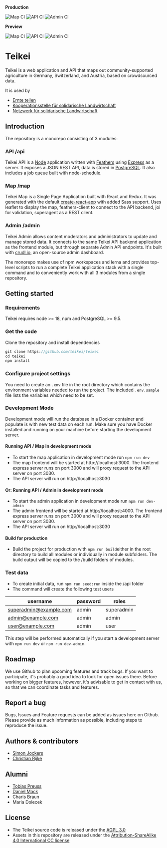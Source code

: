 **Production**

![Map CI](https://github.com/teikei/teikei/actions/workflows/map-ci.yml/badge.svg)
![API CI](https://github.com/teikei/teikei/actions/workflows/api-ci.yml/badge.svg)
![Admin CI](https://github.com/teikei/teikei/actions/workflows/admin-ci.yml/badge.svg)

**Preview**

![Map CI](https://github.com/teikei/teikei/actions/workflows/map-ci.yml/badge.svg?branch=preview)
![API CI](https://github.com/teikei/teikei/actions/workflows/api-ci.yml/badge.svg?branch=preview)
![Admin CI](https://github.com/teikei/teikei/actions/workflows/admin-ci.yml/badge.svg?branch=preview)

# Teikei

Teikei is a web application and API that maps out community-supported agriculture in Germany, Switzerland, and Austria, based on crowdsourced data.

It is used by

- [Ernte teilen](https://ernte-teilen.org)
- [Kooperationsstelle für solidarische Landwirtschaft](https://www.solawi.ch)
- [Netzwerk für solidarische Landwirtschaft](https://www.solidarische-landwirtschaft.org)

## Introduction

The repository is a monorepo consisting of 3 modules:

### API /api

Teikei API is a [Node](https://nodejs.org/en/) application written with [Feathers](https://feathersjs.com/) using [Express](https://expressjs.com/) as a server. It exposes a JSON REST API, data is stored in [PostgreSQL](https://www.postgresql.org/). It also includes a job queue built with node-schedule.

### Map /map

Teikei Map is a Single Page Application built with React and Redux. It was generated with the default [create-react-app](https://github.com/facebook/create-react-app) with added Sass support. Uses leaflet to display the map, feathers-client to connect to the API backend, joi for validation, superagent as a REST client.

### Admin /admin

Teikei Admin allows content moderators and administrators to update and manage stored data. It connects to the same Teikei API backend application as the frontend module, but through separate Admin API endpoints. It's built with [crudl.io](https://crudl.io/), an open-source admin dashboard.

The monorepo makes use of npm workspaces and lerna and provides top-level scripts to run a complete Teikei application stack with a single command and to conveniently work with all 3 modules from a single repository.

## Getting started

### Requirements

Teikei requires node >= 18, npm and PostgreSQL >= 9.5.

### Get the code

Clone the repository and install dependencies

```javascript
git clone https://github.com/teikei/teikei
cd teikei
npm install
```

### Configure project settings

You need to create an `.env` file in the root directory which contains the environment variables needed to run the project. The included `.env.sample` file lists the variables which need to be set.

### Development Mode

Development mode will run the database in a Docker container and populate is with new test data on each run. Make sure you have Docker installed and running on your machine before starting the development server.

#### Running API / Map in development mode

- To start the map application in development mode run `npm run dev`
- The map frontend will be started at http://localhost:3000. The frontend express server runs on port 3000 and will proxy request to the API server on port 3030.
- The API server will run on http://localhost:3030

#### Or: Running API / Admin in development mode

- To start the admin application in development mode run `npm run dev-admin`
- The admin frontend will be started at http://localhost:4000. The frontend express server runs on port 3000 and will proxy request to the API server on port 3030.
- The API server will run on http://localhost:3030

#### Build for production

- Build the project for production with `npm run build`either in the root directory to build all modules or individually in module subfolders. The build output will be copied to the /build folders of modules.

### Test data

- To create initial data, run `npm run seed:run` inside the /api folder
- The command will create the following test users

| username               | password | roles      |
| ---------------------- | -------- | ---------- |
| superadmin@example.com | admin    | superadmin |
| admin@example.com      | admin    | admin      |
| user@example.com       | admin    | user       |

This step will be performed automatically if you start a development server with `npm run dev` or `npm run dev-admin`.

## Roadmap

We use Github to plan upcoming features and track bugs. If you want to participate, it's probably a good idea to look for open issues there. Before working on bigger features, however, it's advisable to get in contact with us, so that we can coordinate tasks and features.

## Report a bug

Bugs, Issues and Feature requests can be added as issues here on Github. Please provide as much information as possible, including steps to reproduce the issue.

## Authors & contributors

- [Simon Jockers](https://github.com/sjockers)
- [Christian Rijke](https://github.com/crijke)

## Alumni

- [Tobias Preuss](https://github.com/johnjohndoe)
- [Daniel Mack](https://github.com/zonque)
- Charis Braun
- Maria Dolecek

## License

- The Teikei source code is released under the [AGPL 3.0](https://www.gnu.org/licenses/agpl-3.0.html)
- Assets in this repository are released under the [Attribution-ShareAlike 4.0 International CC license](http://creativecommons.org/licenses/by-sa/4.0/)
